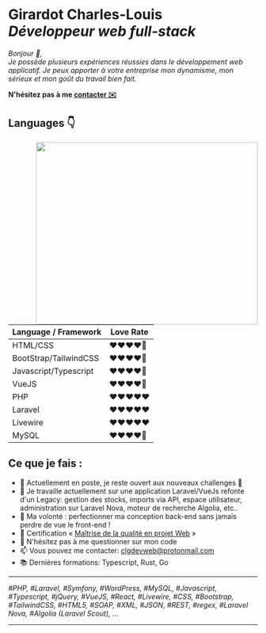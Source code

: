# Girardot Charles-Louis<br>*Développeur web full-stack*


*Bonjour 👋, <br/>
Je possède plusieurs expériences réussies dans le développement web applicatif. 
Je peux apporter à votre entreprise mon dynamisme, mon sérieux et mon goût du travail bien fait.*<br>

**N'hésitez pas à me [contacter ✉️](mailto:clgdevweb@protonmail.com)**


## Languages :point_down:

<img src="https://clg-dev.fr/img/laravel_vue.png" align="right" width="448" height="368" >

| Language / Framework | Love Rate |
| ------ | ------ |
| HTML/CSS | :heart::heart::heart::heart:🖤 |
| BootStrap/TailwindCSS | :heart::heart::heart::heart:🖤 |
| Javascript/Typescript | :heart::heart::heart::heart:🖤 |
| VueJS | :heart::heart::heart::heart:🖤 |
| PHP | :heart::heart::heart::heart::heart: |
| Laravel | :heart::heart::heart::heart::heart: |
| Livewire | :heart::heart::heart::heart::heart: |
| MySQL | :heart::heart::heart::heart:🖤 |


## Ce que je fais :

- :blue_car: Actuellement en poste, je reste ouvert aux nouveaux challenges :rocket:
- :construction: Je travaille actuellement sur une application Laravel/VueJs refonte d'un Legacy: gestion des stocks, imports via API, espace utilisateur, administration sur Laravel Nova, moteur de recherche Algolia, etc..
- :green_book: Ma volonté : perfectionner ma conception back-end sans jamais perdre de vue le front-end !
- 😤 Certification « [Maîtrise de la qualité en projet Web](https://directory.opquast.com/fr/certificat/URM9BN/) »
- 💬 N'hésitez pas à me questionner sur mon code
- 📫 Vous pouvez me contacter: clgdevweb@protonmail.com
- 📚 Dernières formations: Typescript, Rust, Go

___

*#PHP, #Laravel, #Symfony, #WordPress, #MySQL, #Javascript, #Typescript, #jQuery, #VueJS, #React, #Livewire, #CSS, #Bootstrap, #TailwindCSS, #HTML5, #SOAP, #XML, #JSON, #REST, #regex, #Laravel Nova, #Algolia (Laravel Scout), ...*
___


